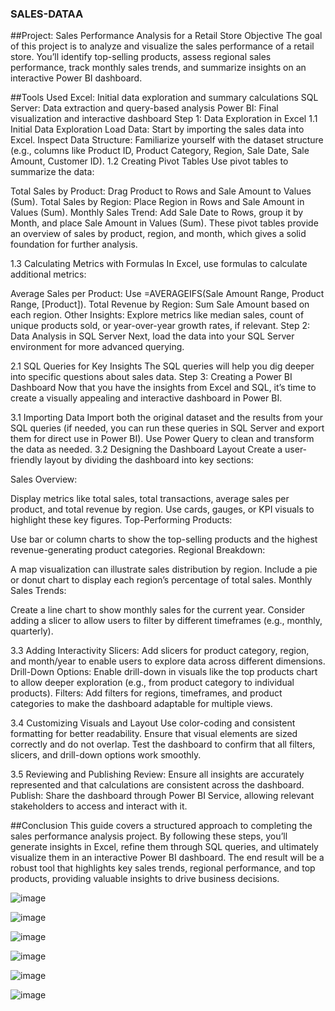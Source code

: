### SALES-DATAA
##Project: Sales Performance Analysis for a Retail Store
Objective
The goal of this project is to analyze and visualize the sales performance of a retail store. You’ll identify top-selling products, assess regional sales performance, track monthly sales trends, and summarize insights on an interactive Power BI dashboard.

##Tools Used
Excel: Initial data exploration and summary calculations
SQL Server: Data extraction and query-based analysis
Power BI: Final visualization and interactive dashboard
Step 1: Data Exploration in Excel
1.1 Initial Data Exploration
Load Data: Start by importing the sales data into Excel.
Inspect Data Structure: Familiarize yourself with the dataset structure (e.g., columns like Product ID, Product Category, Region, Sale Date, Sale Amount, Customer ID).
1.2 Creating Pivot Tables
Use pivot tables to summarize the data:

Total Sales by Product: Drag Product to Rows and Sale Amount to Values (Sum).
Total Sales by Region: Place Region in Rows and Sale Amount in Values (Sum).
Monthly Sales Trend: Add Sale Date to Rows, group it by Month, and place Sale Amount in Values (Sum).
These pivot tables provide an overview of sales by product, region, and month, which gives a solid foundation for further analysis.

1.3 Calculating Metrics with Formulas
In Excel, use formulas to calculate additional metrics:

Average Sales per Product: Use =AVERAGEIFS(Sale Amount Range, Product Range, [Product]).
Total Revenue by Region: Sum Sale Amount based on each region.
Other Insights: Explore metrics like median sales, count of unique products sold, or year-over-year growth rates, if relevant.
Step 2: Data Analysis in SQL Server
Next, load the data into your SQL Server environment for more advanced querying.

2.1 SQL Queries for Key Insights
The SQL queries will help you dig deeper into specific questions about sales data.
Step 3: Creating a Power BI Dashboard
Now that you have the insights from Excel and SQL, it’s time to create a visually appealing and interactive dashboard in Power BI.

3.1 Importing Data
Import both the original dataset and the results from your SQL queries (if needed, you can run these queries in SQL Server and export them for direct use in Power BI).
Use Power Query to clean and transform the data as needed.
3.2 Designing the Dashboard Layout
Create a user-friendly layout by dividing the dashboard into key sections:

Sales Overview:

Display metrics like total sales, total transactions, average sales per product, and total revenue by region.
Use cards, gauges, or KPI visuals to highlight these key figures.
Top-Performing Products:

Use bar or column charts to show the top-selling products and the highest revenue-generating product categories.
Regional Breakdown:

A map visualization can illustrate sales distribution by region.
Include a pie or donut chart to display each region’s percentage of total sales.
Monthly Sales Trends:

Create a line chart to show monthly sales for the current year.
Consider adding a slicer to allow users to filter by different timeframes (e.g., monthly, quarterly).

3.3 Adding Interactivity
Slicers: Add slicers for product category, region, and month/year to enable users to explore data across different dimensions.
Drill-Down Options: Enable drill-down in visuals like the top products chart to allow deeper exploration (e.g., from product category to individual products).
Filters: Add filters for regions, timeframes, and product categories to make the dashboard adaptable for multiple views.

3.4 Customizing Visuals and Layout
Use color-coding and consistent formatting for better readability.
Ensure that visual elements are sized correctly and do not overlap.
Test the dashboard to confirm that all filters, slicers, and drill-down options work smoothly.

3.5 Reviewing and Publishing
Review: Ensure all insights are accurately represented and that calculations are consistent across the dashboard.
Publish: Share the dashboard through Power BI Service, allowing relevant stakeholders to access and interact with it.

##Conclusion
This guide covers a structured approach to completing the sales performance analysis project. By following these steps, you’ll generate insights in Excel, refine them through SQL queries, and ultimately visualize them in an interactive Power BI dashboard. The end result will be a robust tool that highlights key sales trends, regional performance, and top products, providing valuable insights to drive business decisions.

![image](https://github.com/user-attachments/assets/a6b3af6d-3813-4c0e-b77c-b552425f1810)

![image](https://github.com/user-attachments/assets/ffbe62ef-1b22-4969-af1f-50fc16632507)

![image](https://github.com/user-attachments/assets/a311434f-a3dd-40ca-a755-42c3efd8d47d)

![image](https://github.com/user-attachments/assets/411e6295-b639-4635-b9c0-fc19e51913cb)

![image](https://github.com/user-attachments/assets/a82bd98f-12c5-43f2-b047-0a5b10c94d86)

![image](https://github.com/user-attachments/assets/f5308450-6c1b-472d-bf44-fe9a24dfbf1b)





